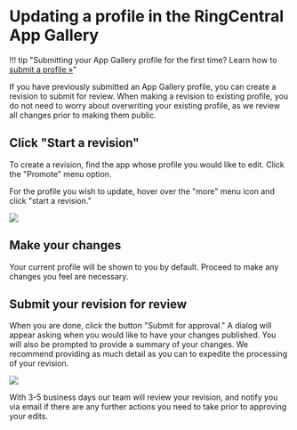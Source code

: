 # Updating a profile in the RingCentral App Gallery

!!! tip "Submitting your App Gallery profile for the first time? Learn how to [submit a profile &raquo;](../app-gallery/)"

If you have previously submitted an App Gallery profile, you can create a revision to submit for review. When making a revision to existing profile, you do not need to worry about overwriting your existing profile, as we review all changes prior to making them public.

## Click "Start a revision"

To create a revision, find the app whose profile you would like to edit. Click the "Promote" menu option.

For the profile you wish to update, hover over the "more" menu icon and click "start a revision."

<img class="img-fluid" src="../start-revision.png" style="max-width: 75%">

## Make your changes

Your current profile will be shown to you by default. Proceed to make any changes you feel are necessary.

## Submit your revision for review

When you are done, click the button "Submit for approval." A dialog will appear asking when you would like to have your changes published. You will also be prompted to provide a summary of your changes. We recommend providing as much detail as you can to expedite the processing of your revision. 

<img class="img-fluid" src="../submit-revision-request.png" style="max-width: 50%">

With 3-5 business days our team will review your revision, and notify you via email if there are any further actions you need to take prior to approving your edits.